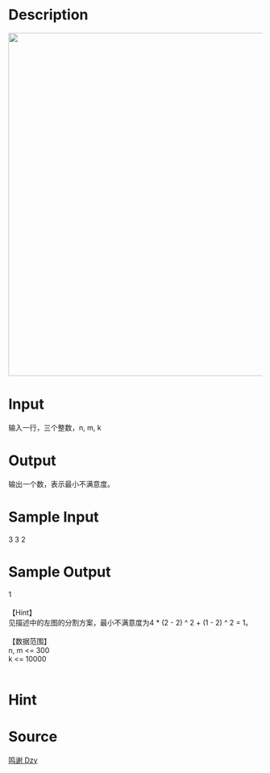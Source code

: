
# Description

<div class="content"><p><img src="source/bzoj/3810/img/aHR0cHM6Ly9seWRzeS5jb20vSnVkZ2VPbmxpbmUvdXBsb2FkLzIwMTQxMi_popjnm67mj4_ov7AucG5n.png" width="908" height="681" alt=""/></p>
<p></p></div>

# Input

<div class="content"><div>输入一行，三个整数，n, m, k</div>
<div></div>
<p></p></div>

# Output

<div class="content"><div>输出一个数，表示最小不满意度。</div>
<div></div></div>

# Sample Input

<div class="content"><span class="sampledata">3 3 2</span></div>

# Sample Output

<div class="content"><span class="sampledata">1<br/>
<br/>
【Hint】<br/>
见描述中的左图的分割方案，最小不满意度为4 * (2 - 2) ^ 2 + (1 - 2) ^ 2 = 1。<br/>
<br/>
【数据范围】<br/>
n, m &lt;= 300<br/>
k &lt;= 10000<br/>
<br/>
</span></div>

# Hint

<div class="content"><p></p></div>

# Source

<div class="content"><p><a href="problemset.php?search=鸣谢 Dzy">鸣谢 Dzy</a></p></div>

